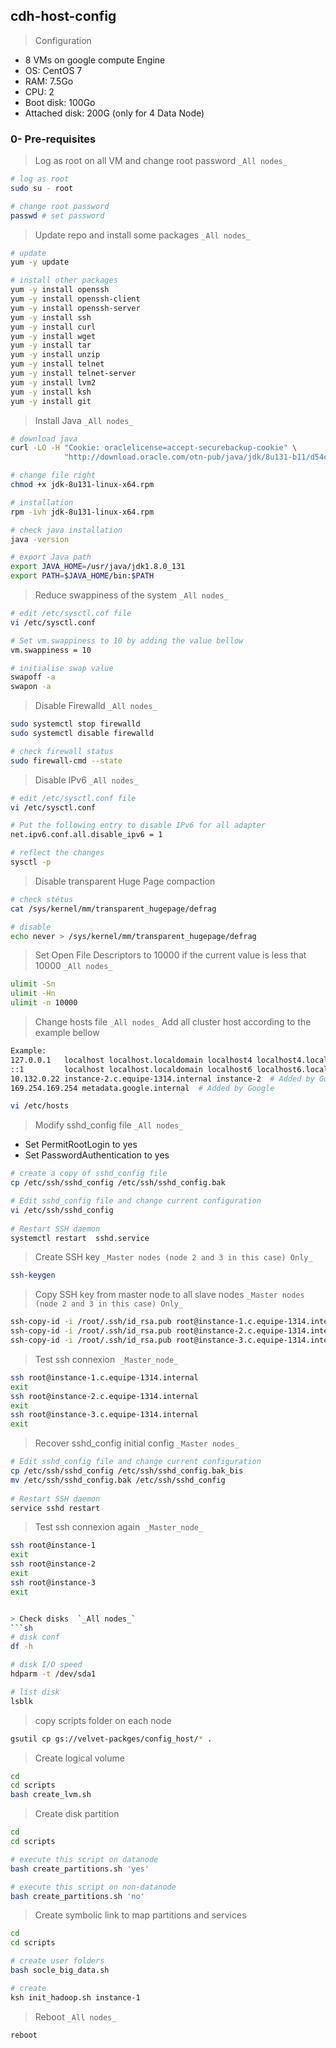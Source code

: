 ## cdh-host-config

> Configuration
- 8 VMs on google compute Engine
- OS: CentOS 7
- RAM: 7.5Go
- CPU: 2
- Boot disk: 100Go
- Attached disk: 200G (only for 4 Data Node)


### 0- Pre-requisites  
> Log as root on all VM and change root password `_All nodes_`  
```sh 
# log as root
sudo su - root

# change root password
passwd # set password
``` 

> Update repo and install some packages `_All nodes_`  
```sh  
# update
yum -y update

# install other packages
yum -y install openssh
yum -y install openssh-client
yum -y install openssh-server
yum -y install ssh 
yum -y install curl 
yum -y install wget 
yum -y install tar 
yum -y install unzip 
yum -y install telnet 
yum -y install telnet-server
yum -y install lvm2
yum -y install ksh
yum -y install git
```

> Install Java `_All nodes_`
```sh
# download java
curl -LO -H "Cookie: oraclelicense=accept-securebackup-cookie" \
            "http://download.oracle.com/otn-pub/java/jdk/8u131-b11/d54c1d3a095b4ff2b6607d096fa80163/jdk-8u131-linux-x64.rpm"

# change file right
chmod +x jdk-8u131-linux-x64.rpm

# installation
rpm -ivh jdk-8u131-linux-x64.rpm

# check java installation
java -version

# export Java path
export JAVA_HOME=/usr/java/jdk1.8.0_131
export PATH=$JAVA_HOME/bin:$PATH  
``` 

> Reduce swappiness of the system `_All nodes_` 
```sh
# edit /etc/sysctl.cof file
vi /etc/sysctl.conf

# Set vm.swappiness to 10 by adding the value bellow
vm.swappiness = 10

# initialise swap value
swapoff -a
swapon -a
``` 

> Disable Firewalld `_All nodes_` 
```sh
sudo systemctl stop firewalld
sudo systemctl disable firewalld

# check firewall status
sudo firewall-cmd --state
```

> Disable IPv6 `_All nodes_` 
```sh
# edit /etc/sysctl.conf file
vi /etc/sysctl.conf

# Put the following entry to disable IPv6 for all adapter
net.ipv6.conf.all.disable_ipv6 = 1

# reflect the changes
sysctl -p
``` 

> Disable transparent Huge Page compaction  
```sh
# check stétus
cat /sys/kernel/mm/transparent_hugepage/defrag

# disable
echo never > /sys/kernel/mm/transparent_hugepage/defrag
``` 

> Set Open File Descriptors to 10000 if the current value is less that 10000 `_All nodes_`  
```sh
ulimit -Sn
ulimit -Hn
ulimit -n 10000
```

> Change hosts file `_All nodes_`
  Add all cluster host according to the example bellow
```sh
Example:
127.0.0.1   localhost localhost.localdomain localhost4 localhost4.localdomain4
::1         localhost localhost.localdomain localhost6 localhost6.localdomain6
10.132.0.22 instance-2.c.equipe-1314.internal instance-2  # Added by Google
169.254.169.254 metadata.google.internal  # Added by Google 
```

```sh  
vi /etc/hosts
``` 

> Modify sshd_config file `_All nodes_`
- Set PermitRootLogin to yes
- Set PasswordAuthentication to yes
```sh
# create a copy of sshd_config file
cp /etc/ssh/sshd_config /etc/ssh/sshd_config.bak

# Edit sshd_config file and change current configuration
vi /etc/ssh/sshd_config
  
# Restart SSH daemon
systemctl restart  sshd.service
```

> Create SSH key `_Master nodes (node 2 and 3 in this case) Only_`

```sh
ssh-keygen
```

> Copy SSH key from master node to all slave nodes `_Master nodes (node 2 and 3 in this case) Only_`

```sh
ssh-copy-id -i /root/.ssh/id_rsa.pub root@instance-1.c.equipe-1314.internal
ssh-copy-id -i /root/.ssh/id_rsa.pub root@instance-2.c.equipe-1314.internal
ssh-copy-id -i /root/.ssh/id_rsa.pub root@instance-3.c.equipe-1314.internal
```

> Test ssh connexion  `_Master_node_`
```sh
ssh root@instance-1.c.equipe-1314.internal
exit
ssh root@instance-2.c.equipe-1314.internal
exit
ssh root@instance-3.c.equipe-1314.internal
exit
``` 

> Recover sshd_config initial config `_Master nodes_`
```sh
# Edit sshd_config file and change current configuration
cp /etc/ssh/sshd_config /etc/ssh/sshd_config.bak_bis
mv /etc/ssh/sshd_config.bak /etc/ssh/sshd_config
  
# Restart SSH daemon
service sshd restart
```

> Test ssh connexion again  `_Master_node_`
```sh
ssh root@instance-1
exit
ssh root@instance-2
exit
ssh root@instance-3
exit


> Check disks  `_All nodes_`  
```sh  
# disk conf
df -h

# disk I/O speed
hdparm -t /dev/sda1

# list disk
lsblk
``` 

> copy scripts folder on each node  
```sh
gsutil cp gs://velvet-packges/config_host/* .
```

> Create logical volume  
```sh
cd
cd scripts
bash create_lvm.sh
``` 

> Create disk partition  
```sh
cd
cd scripts

# execute this script on datanode
bash create_partitions.sh 'yes'

# execute this script on non-datanode
bash create_partitions.sh 'no'
 ``` 
 
> Create symbolic link to map partitions and services
```sh
cd
cd scripts

# create user folders
bash socle_big_data.sh

# create 
ksh init_hadoop.sh instance-1
``` 

> Reboot `_All nodes_`   
```sh  
reboot
``` 
